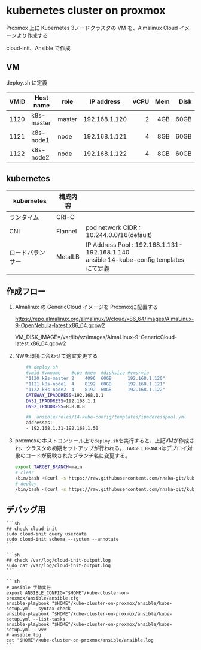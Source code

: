 # kubernetes cluster on proxmox

Proxmox 上に Kubernetes 3ノードクラスタの VM を、Almalinux Cloud イメージより作成する

cloud-init、Ansible で作成

## VM

deploy.sh に定義

|VMID|Host name|role|IP address|vCPU|Mem|Disk|
|---|---|---|:---:|---:|---:|---:|
|1120|k8s-master|master|192.168.1.120|2|4GB|60GB|
|1121|k8s-node1|node|192.168.1.121|4|8GB|60GB|
|1122|k8s-node2|node|192.168.1.122|4|8GB|60GB|

## kubernetes
|kubernetes |構成内容||
|---|---|---|
|ランタイム|CRI-O||
|CNI|Flannel|pod network CIDR : 10.244.0.0/16(default) |
|ロードバランサー|MetalLB| IP Address Pool : 192.168.1.131-192.168.1.140<br>ansible 14-kube-config templates にて定義|


## 作成フロー

 1. Almalinux の GenericCloud イメージを Proxmoxに配置する

 	https://repo.almalinux.org/almalinux/9/cloud/x86_64/images/AlmaLinux-9-OpenNebula-latest.x86_64.qcow2

 	VM_DISK_IMAGE=/var/lib/vz/images/AlmaLinux-9-GenericCloud-latest.x86_64.qcow2

 1. NWを環境に合わせて適宜変更する
	```sh
		## deploy.sh
		#vmid #vmname    #cpu #mem  #disksize #vmsrvip    
		"1120 k8s-master 2    4096  60GB      192.168.1.120"
		"1121 k8s-node1  4    8192  60GB      192.168.1.121"
		"1122 k8s-node2  4    8192  60GB      192.168.1.122"
		GATEWAY_IPADDRESS=192.168.1.1
		DNS1_IPADDRESS=192.168.1.1
		DNS2_IPADDRESS=8.8.8.8

		##  ansible/roles/14-kube-config/templates/ipaddresspool.yml
		addresses:
		- 192.168.1.31-192.168.1.50
	```
 1. proxmoxのホストコンソール上で`deploy.sh`を実行すると、上記VMが作成され、クラスタの初期セットアップが行われる。
	 `TARGET_BRANCH`はデプロイ対象のコードが反映されたブランチ名に変更する。
	```sh
	export TARGET_BRANCH=main
	# clear
	/bin/bash <(curl -s https://raw.githubusercontent.com/nnaka-git/kube-cluster-on-proxmox/${TARGET_BRANCH}/clear.sh) ${TARGET_BRANCH}
	# deploy
	/bin/bash <(curl -s https://raw.githubusercontent.com/nnaka-git/kube-cluster-on-proxmox/${TARGET_BRANCH}/deploy.sh) ${TARGET_BRANCH}
	```

## デバッグ用

	```sh
	## check cloud-init 
	sudo cloud-init query userdata
	sudo cloud-init schema --system --annotate
	```

	```sh
	## check /var/log/cloud-init-output.log
	sudo cat /var/log/cloud-init-output.log
	```

	```sh
	# ansible 手動実行
	export ANSIBLE_CONFIG="$HOME"/kube-cluster-on-proxmox/ansible/ansible.cfg
	ansible-playbook "$HOME"/kube-cluster-on-proxmox/ansible/kube-setup.yml --syntax-check
	ansible-playbook "$HOME"/kube-cluster-on-proxmox/ansible/kube-setup.yml --list-tasks
	ansible-playbook "$HOME"/kube-cluster-on-proxmox/ansible/kube-setup.yml --vvv
	# ansible log
	cat "$HOME"/kube-cluster-on-proxmox/ansible/ansible.log
	```
